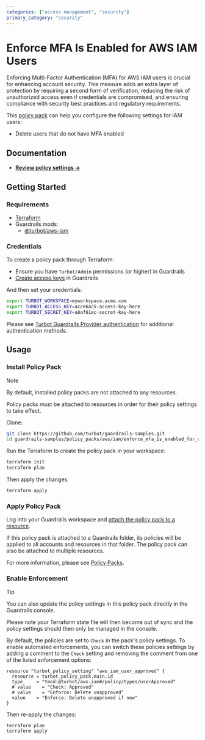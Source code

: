 ```yaml
---
categories: ["access management", "security"]
primary_category: "security"
---
```


# Enforce MFA Is Enabled for AWS IAM Users

Enforcing Multi-Factor Authentication (MFA) for AWS IAM users is crucial for enhancing account security. This measure adds an extra layer of protection by requiring a second form of verification, reducing the risk of unauthorized access even if credentials are compromised, and ensuring compliance with security best practices and regulatory requirements.

This [policy pack](https://turbot.com/guardrails/docs/concepts/resources/smart-folders) can help you configure the following settings for IAM users:

- Delete users that do not have MFA enabled

## Documentation

- **[Review policy settings →](https://hub-guardrails-turbot-com-git-development-turbot.vercel.app/policy-packs/enforce_mfa_is_enabled_for_users/settings)**

## Getting Started

### Requirements

- [Terraform](https://developer.hashicorp.com/terraform/tutorials/aws-get-started/install-cli)
- Guardrails mods:
  - [@turbot/aws-iam](https://hub-guardrails-turbot-com-git-development-turbot.vercel.app/aws/mods/aws-iam)

### Credentials

To create a policy pack through Terraform:

- Ensure you have `Turbot/Admin` permissions (or higher) in Guardrails
- [Create access keys](https://turbot.com/guardrails/docs/guides/iam/access-keys#generate-a-new-guardrails-api-access-key) in Guardrails

And then set your credentials:

```sh
export TURBOT_WORKSPACE=myworkspace.acme.com
export TURBOT_ACCESS_KEY=acce6ac5-access-key-here
export TURBOT_SECRET_KEY=a8af61ec-secret-key-here
```

Please see [Turbot Guardrails Provider authentication](https://registry.terraform.io/providers/turbot/turbot/latest/docs#authentication) for additional authentication methods.

## Usage

### Install Policy Pack

> [!NOTE]
> By default, installed policy packs are not attached to any resources.
>
> Policy packs must be attached to resources in order for their policy settings to take effect.

Clone:

```sh
git clone https://github.com/turbot/guardrails-samples.git
cd guardrails-samples/policy_packs/aws/iam/enforce_mfa_is_enabled_for_users
```

Run the Terraform to create the policy pack in your workspace:

```sh
terraform init
terraform plan
```

Then apply the changes:

```sh
terraform apply
```

### Apply Policy Pack

Log into your Guardrails workspace and [attach the policy pack to a resource](https://turbot.com/guardrails/docs/guides/working-with-folders/smart#attach-a-smart-folder-to-a-resource).

If this policy pack is attached to a Guardrails folder, its policies will be applied to all accounts and resources in that folder. The policy pack can also be attached to multiple resources.

For more information, please see [Policy Packs](https://turbot.com/guardrails/docs/concepts/resources/smart-folders).

### Enable Enforcement

> [!TIP]
> You can also update the policy settings in this policy pack directly in the Guardrails console.
>
> Please note your Terraform state file will then become out of sync and the policy settings should then only be managed in the console.

By default, the policies are set to `Check` in the pack's policy settings. To enable automated enforcements, you can switch these policies settings by adding a comment to the `Check` setting and removing the comment from one of the listed enforcement options:

```hcl
resource "turbot_policy_setting" "aws_iam_user_approved" {
  resource = turbot_policy_pack.main.id
  type     = "tmod:@turbot/aws-iam#/policy/types/userApproved"
  # value    = "Check: Approved"
  # value    = "Enforce: Delete unapproved"
  value    = "Enforce: Delete unapproved if new"
}
```

Then re-apply the changes:

```sh
terraform plan
terraform apply
```
